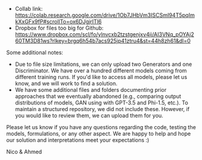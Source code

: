 - Collab link: 
https://colab.research.google.com/drive/1Ob7JHbVm3ISCSmI94T5pqImkXxGFx9fP#scrollTo=ox6DJgjrITl6
- Dropbox for files too big for Github:
https://www.dropbox.com/scl/fo/ylnvcxb2tzstgenjxv4ij/AI3VNq_pOYAj260TM3D81ws?rlkey=brgq6h54b7acs925jp41ztru4&st=44h8zh61&dl=0

Some additional notes: 
- Due to file size limitations, we can only upload two Generators and one Discriminator. We have over a hundred different models coming from different training runs. If you'd like to access all models, please let us know, and we will work to find a solution. 
- We have some additional files and folders documenting prior approaches that we eventually abandoned (e.g., comparing output distributions of models, GAN using with GPT-3.5 and Phi-1.5, etc.). To maintain a structured repository, we did not include these. However, if you would like to review them, we can upload them for you. 

Please let us know if you have any questions regarding the code, testing the models, formulations, or any other aspect. We are happy to help and hope our solution and interpretations meet your expectations :) 

Nico & Ahmed 
